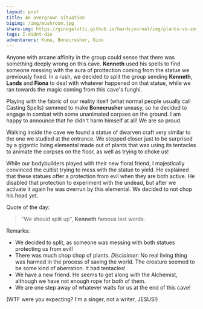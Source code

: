 ```yaml
---
layout: post
title: An overgrown situation
bigimg: /img/mushroom.jpg
share-img: https://ginogalotti.github.io/bardsjournal/img/plants-vs-zombies.jpg
tags: I-didnt-die
adventurers: Kuma, Bonecrusher, Gino
---
```


Anyone with arcane affinity in the group could sense that there was something deeply wrong on this cave. **Kenneth** used his spells to find someone messing with the aura of prottection coming from the statue we previously fixed. In a rush, we decided to split the group sending **Kenneth**, **Lands** and **Fiona** to deal with whatever happened on that statue, while we ran towards the magic coming from this cave's funghi.

Playing with the fabric of our reality itself (what normal people usually call Casting Spells) semmed to make **Bonecrusher** uneasy, so he decided to engage in combat with some unanimated corpses on the ground. I am happy to announce that he didn't harm himself at all! We are so proud.

Walking inside the cave we found a statue of dwarven craft very similar to the one we studied at the entrance. We stepped closer just to be surprised by a gigantic living elemental made out of plants that was using its tentacles to animate the corpses on the floor, as well as trying to choke us!

While our bodybuilders played with their new floral friend, I majestically convinced the cultist trying to mess with the statue to yield. He explained that these statues offer a protection from evil when they are both active. He disabled that protection to experiment with the undead, but after we activate it again he was overrun by this elemental. We decided to not chop his head yet.

Quote of the day: 
> "We should split up", **Kenneth** famous last words. 

Remarks:

* We decided to split, as someone was messing with both statues protecting us from evil!
* There was much chop chop of plants. *Disclaimer*: No real living thing was harmed in the process of saving the world. The creature seemed to be some kind of aberration. It had tentacles!
* We have a new friend. He seems to get along with the Alchemist, although we have not enough rope for both of them.
* We are one step away of whatever waits for us at the end of this cave!

(WTF were you expecting? I'm a singer, not a writer, JESUS!)
